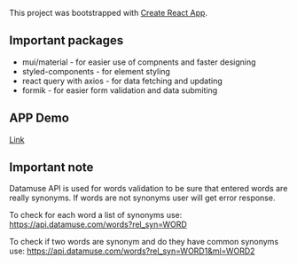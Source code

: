 This project was bootstrapped with [Create React App](https://github.com/facebook/create-react-app).

## Important packages

- mui/material - for easier use of compnents and faster designing
- styled-components - for element styling
- react query with axios - for data fetching and updating
- formik - for easier form validation and data submiting 

## APP Demo

[Link](https://drive.google.com/file/d/1LVIDF_kGhompldJlnezUXxHMWHVLDCXB/view?usp=share_link)

## Important note

Datamuse API is used for words validation to be sure that entered words are really synonyms.
If words are not synonyms user will get error response. 

To check for each word a list of synonyms use:
https://api.datamuse.com/words?rel_syn=WORD

To check if two words are synonym and do they have common synonyms use:
https://api.datamuse.com/words?rel_syn=WORD1&ml=WORD2
